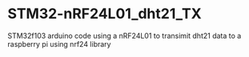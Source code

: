 # STM32-nRF24L01_dht21_TX
STM32f103 arduino code  using a  nRF24L01 to transimit dht21 data to a raspberry pi using nrf24 library
